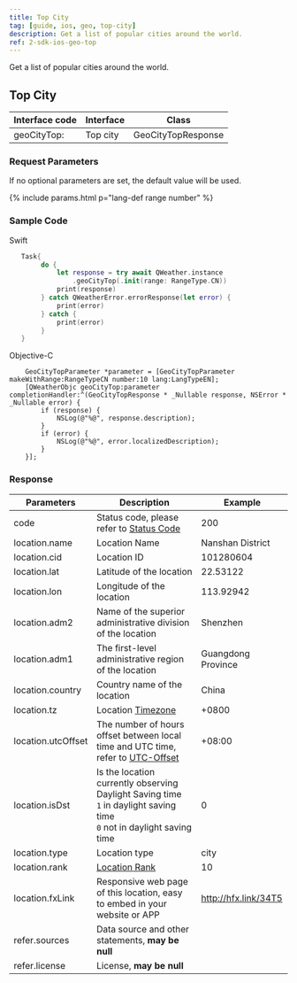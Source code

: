 ```yaml
---
title: Top City
tag: [guide, ios, geo, top-city]
description: Get a list of popular cities around the world.
ref: 2-sdk-ios-geo-top
---
```


Get a list of popular cities around the world.

## Top City

| Interface code | Interface     | Class              |
| -------------- | ------------- | ------------------ |
| geoCityTop:    | Top city      | GeoCityTopResponse |

### Request Parameters

If no optional parameters are set, the default value will be used.

{% include params.html p="lang-def range number" %}

### Sample Code

Swift

```swift
   Task{
        do {
            let response = try await QWeather.instance
                .geoCityTop(.init(range: RangeType.CN))
            print(response)
        } catch QWeatherError.errorResponse(let error) {
            print(error)
        } catch {
            print(error)
        }
   }
```

Objective-C

```objc
    GeoCityTopParameter *parameter = [GeoCityTopParameter makeWithRange:RangeTypeCN number:10 lang:LangTypeEN];
    [QWeatherObjc geoCityTop:parameter completionHandler:^(GeoCityTopResponse * _Nullable response, NSError * _Nullable error) {
        if (response) {
            NSLog(@"%@", response.description);
        }
        if (error) {
            NSLog(@"%@", error.localizedDescription);
        }
    }];
```

### Response

| Parameters | Description | Example |
| ---------- | ----------- |------------ |
| code | Status code, please refer to [Status Code](/en/docs/resource/status-code/) | 200 |
| location.name | Location Name | Nanshan District |
| location.cid | Location ID | 101280604 |
| location.lat | Latitude of the location | 22.53122 |
| location.lon | Longitude of the location | 113.92942 |
| location.adm2 | Name of the superior administrative division of the location | Shenzhen |
| location.adm1 | The first-level administrative region of the location | Guangdong Province |
| location.country | Country name of the location | China |
| location.tz | Location [Timezone](/en/docs/resource/glossary/#timezone) | +0800 |
| location.utcOffset | The number of hours offset between local time and UTC time, refer to [UTC-Offset](/en/docs/resource/glossary/#utc-offset) | +08:00 |
| location.isDst | Is the location currently observing Daylight Saving time<br />`1` in daylight saving time <br /> `0` not in daylight saving time | 0 |
| location.type | Location type | city |
| location.rank | [Location Rank](/en/docs/resource/glossary/#rank) | 10 |
| location.fxLink | Responsive web page of this location, easy to embed in your website or APP | http://hfx.link/34T5 |
| refer.sources | Data source and other statements, **may be null** | |
| refer.license | License, **may be null** | |
